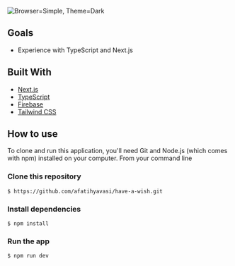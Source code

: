 ![Browser=Simple, Theme=Dark](https://user-images.githubusercontent.com/22716658/126570002-cc1dd252-669d-44dd-a932-ed5d7d78fd67.png)

## Goals
 - Experience with TypeScript and Next.js

## Built With

 - [Next.js](https://nextjs.org/)
 - [TypeScript](https://www.typescriptlang.org/)
 - [Firebase](https://firebase.google.com/)
 - [Tailwind CSS](https://tailwindcss.com/)

## How to use

To clone and run this application, you'll need Git and Node.js (which comes with npm) installed on your computer. From your command line

### Clone this repository

`$ https://github.com/afatihyavasi/have-a-wish.git`

### Install dependencies

`$ npm install`

### Run the app

`$ npm run dev`
